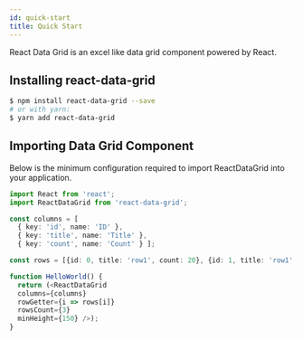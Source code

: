 ```yaml
---
id: quick-start
title: Quick Start
---
```


React Data Grid is an excel like data grid component powered by React.

## Installing react-data-grid

```bash
$ npm install react-data-grid --save
# or with yarn:
$ yarn add react-data-grid
```

## Importing Data Grid Component
Below is the minimum configuration required to import ReactDataGrid into your application.
```typescript
import React from 'react';
import ReactDataGrid from 'react-data-grid';

const columns = [
  { key: 'id', name: 'ID' },
  { key: 'title', name: 'Title' },
  { key: 'count', name: 'Count' } ];

const rows = [{id: 0, title: 'row1', count: 20}, {id: 1, title: 'row1', count: 40}, {id: 2, title: 'row1', count: 60}];

function HelloWorld() {
  return (<ReactDataGrid
  columns={columns}
  rowGetter={i => rows[i]}
  rowsCount={3}
  minHeight={150} />);
}
```
